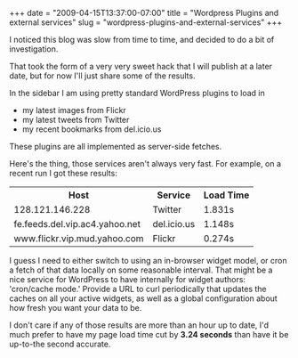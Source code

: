 +++
date = "2009-04-15T13:37:00-07:00"
title = "Wordpress Plugins and external services"
slug = "wordpress-plugins-and-external-services"
+++


I noticed this blog was slow from time to time, and decided to do a bit of investigation.

That took the form of a very very sweet hack that I will publish at a later date, but for now I'll just share some of the results.

In the sidebar I am using pretty standard WordPress plugins to load in
<ul>
<li>my latest images from Flickr</li>
<li>my latest tweets from Twitter</li>
<li>my recent bookmarks from del.icio.us</li>
</ul>

These plugins are all implemented as server-side fetches.

Here's the thing, those services aren't always very fast. For example, on a recent run I got these results:

<table>
<tr><th>Host</th><th>Service</th><th>Load Time</th></tr>
<tr><td>128.121.146.228</td><td>Twitter</td><td>1.831s</td></tr>
<tr><td>fe.feeds.del.vip.ac4.yahoo.net</td><td>del.icio.us</td><td>1.148s</td></tr>
<tr><td>www.flickr.vip.mud.yahoo.com</td><td>Flickr</td><td>0.274s</td></tr>
</table>

I guess I need to either switch to using an in-browser widget model, or cron a fetch of that data locally on some reasonable interval. That might be a nice service for WordPress to have internally for widget authors: 'cron/cache mode.' Provide a URL to curl periodically that updates the caches on all your active widgets, as well as a global configuration about how fresh you want your data to be.

I don't care if any of those results are more than an hour up to date, I'd much prefer to have my page load time cut by **3.24 seconds** than have it be up-to-the second accurate.
